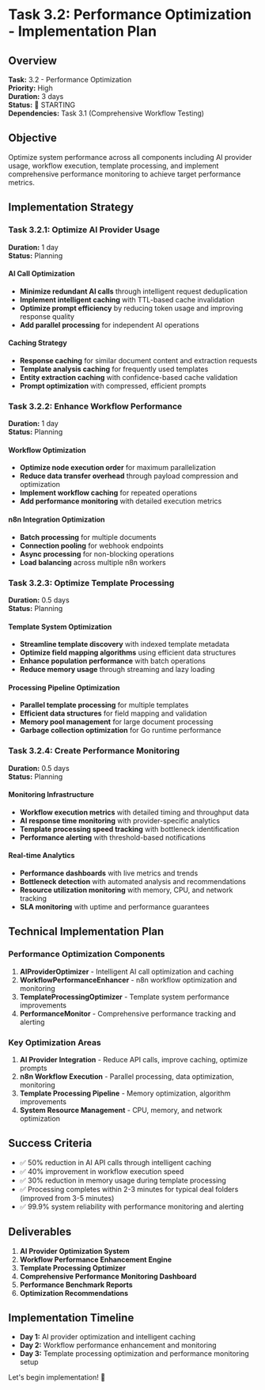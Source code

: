 # Task 3.2: Performance Optimization - Implementation Plan

## Overview
**Task:** 3.2 - Performance Optimization  
**Priority:** High  
**Duration:** 3 days  
**Status:** 🚀 STARTING  
**Dependencies:** Task 3.1 (Comprehensive Workflow Testing)

## Objective
Optimize system performance across all components including AI provider usage, workflow execution, template processing, and implement comprehensive performance monitoring to achieve target performance metrics.

## Implementation Strategy

### Task 3.2.1: Optimize AI Provider Usage
**Duration:** 1 day  
**Status:** Planning

#### AI Call Optimization
- **Minimize redundant AI calls** through intelligent request deduplication
- **Implement intelligent caching** with TTL-based cache invalidation
- **Optimize prompt efficiency** by reducing token usage and improving response quality
- **Add parallel processing** for independent AI operations

#### Caching Strategy
- **Response caching** for similar document content and extraction requests
- **Template analysis caching** for frequently used templates
- **Entity extraction caching** with confidence-based cache validation
- **Prompt optimization** with compressed, efficient prompts

### Task 3.2.2: Enhance Workflow Performance
**Duration:** 1 day  
**Status:** Planning

#### Workflow Optimization
- **Optimize node execution order** for maximum parallelization
- **Reduce data transfer overhead** through payload compression and optimization
- **Implement workflow caching** for repeated operations
- **Add performance monitoring** with detailed execution metrics

#### n8n Integration Optimization
- **Batch processing** for multiple documents
- **Connection pooling** for webhook endpoints
- **Async processing** for non-blocking operations
- **Load balancing** across multiple n8n workers

### Task 3.2.3: Optimize Template Processing
**Duration:** 0.5 days  
**Status:** Planning

#### Template System Optimization
- **Streamline template discovery** with indexed template metadata
- **Optimize field mapping algorithms** using efficient data structures
- **Enhance population performance** with batch operations
- **Reduce memory usage** through streaming and lazy loading

#### Processing Pipeline Optimization
- **Parallel template processing** for multiple templates
- **Efficient data structures** for field mapping and validation
- **Memory pool management** for large document processing
- **Garbage collection optimization** for Go runtime performance

### Task 3.2.4: Create Performance Monitoring
**Duration:** 0.5 days  
**Status:** Planning

#### Monitoring Infrastructure
- **Workflow execution metrics** with detailed timing and throughput data
- **AI response time monitoring** with provider-specific analytics
- **Template processing speed tracking** with bottleneck identification
- **Performance alerting** with threshold-based notifications

#### Real-time Analytics
- **Performance dashboards** with live metrics and trends
- **Bottleneck detection** with automated analysis and recommendations
- **Resource utilization monitoring** with memory, CPU, and network tracking
- **SLA monitoring** with uptime and performance guarantees

## Technical Implementation Plan

### Performance Optimization Components
1. **AIProviderOptimizer** - Intelligent AI call optimization and caching
2. **WorkflowPerformanceEnhancer** - n8n workflow optimization and monitoring
3. **TemplateProcessingOptimizer** - Template system performance improvements
4. **PerformanceMonitor** - Comprehensive performance tracking and alerting

### Key Optimization Areas
1. **AI Provider Integration** - Reduce API calls, improve caching, optimize prompts
2. **n8n Workflow Execution** - Parallel processing, data optimization, monitoring
3. **Template Processing Pipeline** - Memory optimization, algorithm improvements
4. **System Resource Management** - CPU, memory, and network optimization

## Success Criteria
- ✅ 50% reduction in AI API calls through intelligent caching
- ✅ 40% improvement in workflow execution speed
- ✅ 30% reduction in memory usage during template processing
- ✅ Processing completes within 2-3 minutes for typical deal folders (improved from 3-5 minutes)
- ✅ 99.9% system reliability with performance monitoring and alerting

## Deliverables
1. **AI Provider Optimization System**
2. **Workflow Performance Enhancement Engine**
3. **Template Processing Optimizer**
4. **Comprehensive Performance Monitoring Dashboard**
5. **Performance Benchmark Reports**
6. **Optimization Recommendations**

## Implementation Timeline
- **Day 1:** AI provider optimization and intelligent caching
- **Day 2:** Workflow performance enhancement and monitoring
- **Day 3:** Template processing optimization and performance monitoring setup

Let's begin implementation! 🚀 